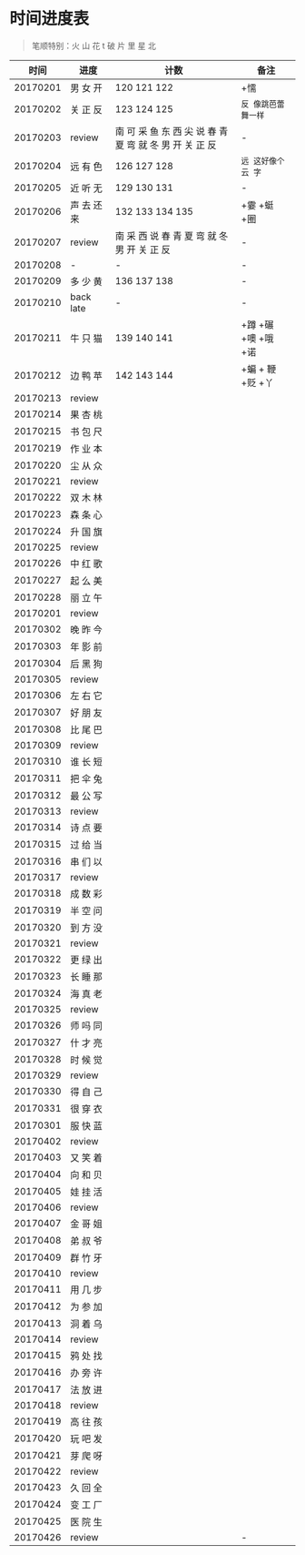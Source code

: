 # 时间进度表
> 笔顺特别：火 山 花 t 破 片 里 星 北

|时间|进度|计数|备注|
|---|---|---|---|
|20170201|男 女 开|120 121 122|+懦|
|20170202|关 正 反|123 124 125|`反 像跳芭蕾舞一样`|
|20170203|review|南 可 采 鱼 东 西 尖 说 春 青 夏 弯 就 冬 男 开 关 正 反|-|
|20170204|远 有 色|126 127 128|`远 这好像个 云 字`|
|20170205|近 听 无|129 130 131|-|
|20170206|声 去 还 来|132 133 134 135|+霎 +蜓 +圈|
|20170207|review|南 采 西 说 春 青 夏 弯 就 冬 男 开 关 正 反|-|
|20170208|-|-|-|
|20170209|多 少 黄|136 137 138|-|
|20170210|back late|-|-|
|20170211|牛 只 猫|139 140 141|+蹲 +碾 +噢 +哦 +诺|
|20170212|边 鸭 苹|142 143 144|+蝙 + 鞭 +贬 +丫|
|20170213|review|||
|20170214|果 杏 桃|||
|20170215|书 包 尺|||
|20170219|作 业 本|||
|20170220|尘 从 众|||
|20170221|review|||
|20170222|双 木 林|||
|20170223|森 条 心|||
|20170224|升 国 旗|||
|20170225|review|||
|20170226|中 红 歌|||
|20170227|起 么 美|||
|20170228|丽 立 午|||
|20170201|review|||
|20170302|晚 昨 今|||
|20170303|年 影 前|||
|20170304|后 黑 狗|||
|20170305|review|||
|20170306|左 右 它|||
|20170307|好 朋 友|||
|20170308|比 尾 巴|||
|20170309|review|||
|20170310|谁 长 短|||
|20170311|把 伞 兔|||
|20170312|最 公 写|||
|20170313|review|||
|20170314|诗 点 要|||
|20170315|过 给 当|||
|20170316|串 们 以|||
|20170317|review|||
|20170318|成 数 彩|||
|20170319|半 空 问|||
|20170320|到 方 没|||
|20170321|review|||
|20170322|更 绿 出|||
|20170323|长 睡 那|||
|20170324|海 真 老|||
|20170325|review|||
|20170326|师 吗 同|||
|20170327|什 才 亮|||
|20170328|时 候 觉|||
|20170329|review|||
|20170330|得 自 己|||
|20170331|很 穿 衣|||
|20170301|服 快 蓝|||
|20170402|review|||
|20170403|又 笑 着|||
|20170404|向 和 贝|||
|20170405|娃 挂 活|||
|20170406|review|||
|20170407|金 哥 姐|||
|20170408|弟 叔 爷|||
|20170409|群 竹 牙|||
|20170410|review|||
|20170411|用 几 步|||
|20170412|为 参 加|||
|20170413|洞 着 乌|||
|20170414|review|||
|20170415|鸦 处 找|||
|20170416|办 旁 许|||
|20170417|法 放 进|||
|20170418|review|||
|20170419|高 往 孩|||
|20170420|玩 吧 发|||
|20170421|芽 爬 呀|||
|20170422|review|||
|20170423|久 回 全|||
|20170424|变 工 厂|||
|20170425|医 院 生|||
|20170426|review||-|